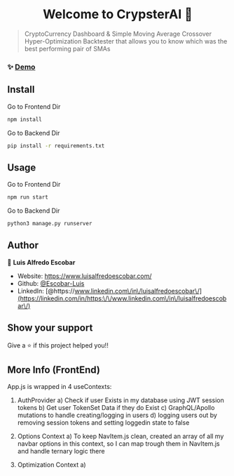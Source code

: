 <h1 align="center">Welcome to CrypsterAI 👋</h1>
<p>
</p>

> CryptoCurrency Dashboard & Simple Moving Average Crossover Hyper-Optimization Backtester that allows you to know which was the best performing pair of SMAs

### ✨ [Demo](https://crypsterai.netlify.app/)

## Install

Go to Frontend Dir
```sh
npm install
```
Go to Backend Dir
```sh
pip install -r requirements.txt
```

## Usage

Go to Frontend Dir
```sh
npm run start
```
Go to Backend Dir
```sh
python3 manage.py runserver 
```

## Author

👤 **Luis Alfredo Escobar**

* Website: https://www.luisalfredoescobar.com/
* Github: [@Escobar-Luis](https://github.com/Escobar-Luis)
* LinkedIn: [@https:\/\/www.linkedin.com\/in\/luisalfredoescobar\/](https://linkedin.com/in/https:\/\/www.linkedin.com\/in\/luisalfredoescobar\/)

## Show your support

Give a ⭐️ if this project helped you!!

## More Info (FrontEnd)

App.js is wrapped in 4 useContexts:

1) AuthProvider
    a) Check if user Exists in my database using JWT session tokens
    b) Get user TokenSet Data if they do Exist
    c) GraphQL/Apollo mutations to handle creating/logging in users
    d) logging users out by removing session tokens and setting loggedin state to false

2) Options Context
    a) To keep NavItem.js clean, created an array of all my navbar options in this context, so I can map trough them in NavItem.js and handle ternary logic there

3) Optimization Context
    a) 
